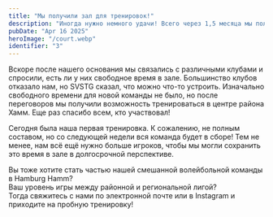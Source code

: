 ```yaml
---
title: "Мы получили зал для тренировок!"
description: "Иногда нужно немного удачи! Всего через 1,5 месяца мы получили время в зале."
pubDate: "Apr 16 2025"
heroImage: "/court.webp"
identifier: "3"
---
```


Вскоре после нашего основания мы связались с различными 
клубами и спросили, есть ли у них свободное время в зале. 
Большинство клубов отказало нам, но SVSTG сказал, что 
можно что-то устроить. Изначально свободного времени для 
новой команды не было, но после переговоров мы получили 
возможность тренироваться в центре района Хамм. 
Еще раз спасибо всем, кто участвовал!

Сегодня была наша первая тренировка. К сожалению, не полным составом, но со следующей недели вся команда будет в сборе! Тем не менее, нам всё ещё нужно больше игроков, чтобы мы 
могли сохранить это время в зале в долгосрочной перспективе.

Вы тоже хотите стать частью нашей смешанной волейбольной команды в Hamburg Hamm?  
Ваш уровень игры между районной и региональной лигой?  
Тогда свяжитесь с нами по электронной почте или в Instagram и приходите на пробную тренировку!
